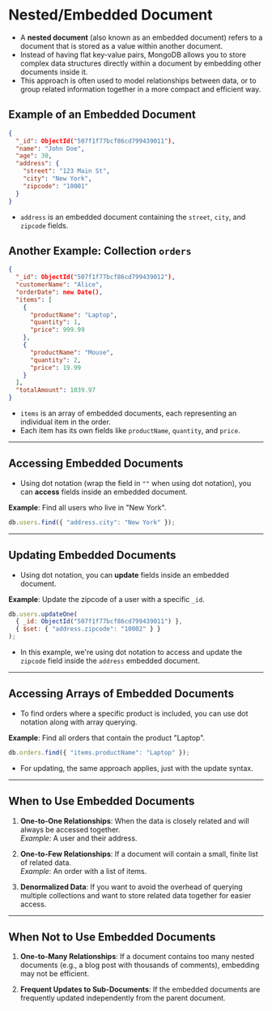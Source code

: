 
# Nested/Embedded Document

- A **nested document** (also known as an embedded document) refers to a document that is stored as a value within another document. 
- Instead of having flat key-value pairs, MongoDB allows you to store complex data structures directly within a document by embedding other documents inside it. 
- This approach is often used to model relationships between data, or to group related information together in a more compact and efficient way.

## Example of an Embedded Document

```json
{
  "_id": ObjectId("507f1f77bcf86cd799439011"),
  "name": "John Doe",
  "age": 30,
  "address": {
    "street": "123 Main St",
    "city": "New York",
    "zipcode": "10001"
  }
}
```
- `address` is an embedded document containing the `street`, `city`, and `zipcode` fields.

## Another Example: Collection `orders`

```json
{
  "_id": ObjectId("507f1f77bcf86cd799439012"),
  "customerName": "Alice",
  "orderDate": new Date(),
  "items": [
    {
      "productName": "Laptop",
      "quantity": 1,
      "price": 999.99
    },
    {
      "productName": "Mouse",
      "quantity": 2,
      "price": 19.99
    }
  ],
  "totalAmount": 1039.97
}
```
- `items` is an array of embedded documents, each representing an individual item in the order.
- Each item has its own fields like `productName`, `quantity`, and `price`.

---

## Accessing Embedded Documents

- Using dot notation (wrap the field in `""` when using dot notation), you can **access** fields inside an embedded document.

**Example**: Find all users who live in "New York".
```javascript
db.users.find({ "address.city": "New York" });
```

---

## Updating Embedded Documents

- Using dot notation, you can **update** fields inside an embedded document.

**Example**: Update the zipcode of a user with a specific `_id`.
```javascript
db.users.updateOne(
  { _id: ObjectId("507f1f77bcf86cd799439011") },
  { $set: { "address.zipcode": "10002" } }
);
```
- In this example, we're using dot notation to access and update the `zipcode` field inside the `address` embedded document.

---

## Accessing Arrays of Embedded Documents

- To find orders where a specific product is included, you can use dot notation along with array querying.

**Example**: Find all orders that contain the product "Laptop".
```javascript
db.orders.find({ "items.productName": "Laptop" });
```

- For updating, the same approach applies, just with the update syntax.

---

## When to Use Embedded Documents

1. **One-to-One Relationships**: When the data is closely related and will always be accessed together.  
   *Example*: A user and their address.

2. **One-to-Few Relationships**: If a document will contain a small, finite list of related data.  
   *Example*: An order with a list of items.

3. **Denormalized Data**: If you want to avoid the overhead of querying multiple collections and want to store related data together for easier access.

---

## When Not to Use Embedded Documents

1. **One-to-Many Relationships**: If a document contains too many nested documents (e.g., a blog post with thousands of comments), embedding may not be efficient.

2. **Frequent Updates to Sub-Documents**: If the embedded documents are frequently updated independently from the parent document.
